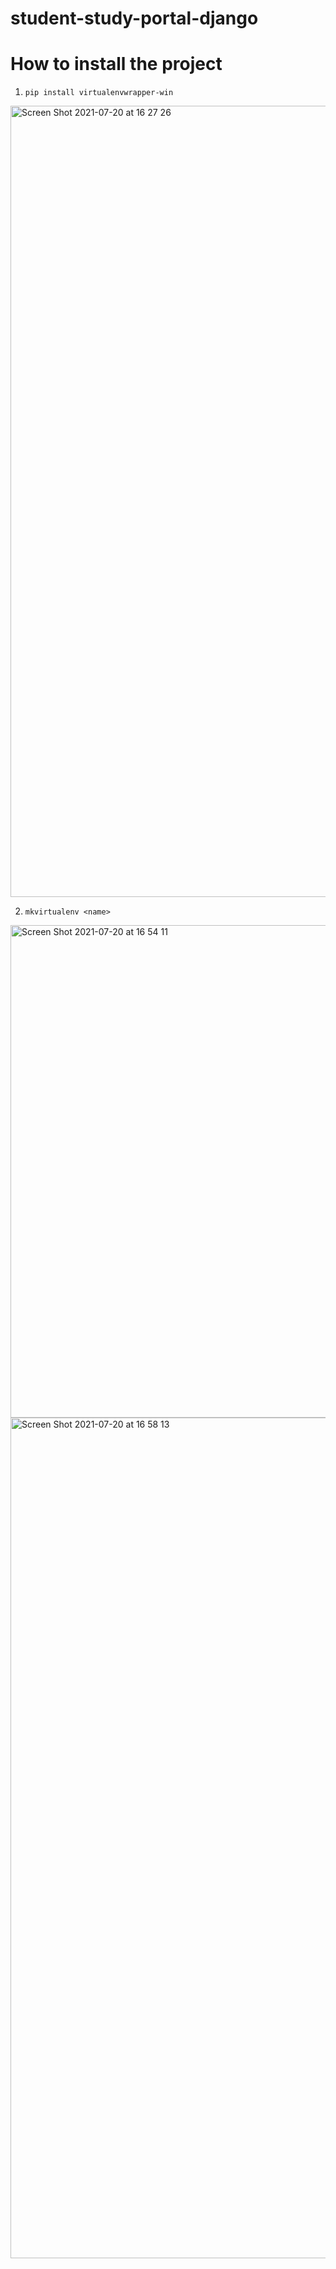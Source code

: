 # student-study-portal-django

# How to install the project

1. `pip install virtualenvwrapper-win`

<img width="1266" alt="Screen Shot 2021-07-20 at 16 27 26" src="https://user-images.githubusercontent.com/31868290/126403157-b874b00c-863b-4be7-8bf5-6213dd67c813.png">

2. `mkvirtualenv <name>` 

<img width="788" alt="Screen Shot 2021-07-20 at 16 54 11" src="https://user-images.githubusercontent.com/31868290/126405415-bfab40c5-0a36-43dc-862d-0e2b8224e004.png">

<img width="1345" alt="Screen Shot 2021-07-20 at 16 58 13" src="https://user-images.githubusercontent.com/31868290/126405740-db91890b-d662-4bde-8b75-cd1fca0bc440.png">


